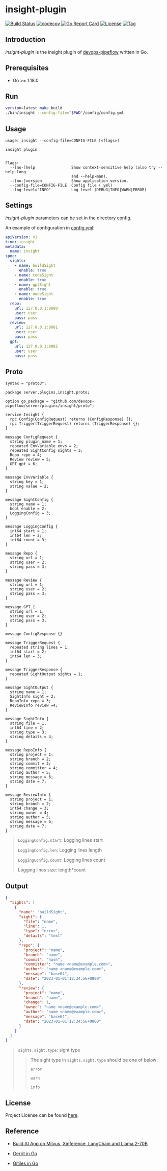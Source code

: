 # insight-plugin

[![Build Status](https://github.com/devops-pipeflow/insight-plugin/workflows/ci/badge.svg?branch=main&event=push)](https://github.com/devops-pipeflow/insight-plugin/actions?query=workflow%3Aci)
[![codecov](https://codecov.io/gh/devops-pipeflow/insight-plugin/branch/main/graph/badge.svg?token=y5anikgcTz)](https://codecov.io/gh/devops-pipeflow/insight-plugin)
[![Go Report Card](https://goreportcard.com/badge/github.com/devops-pipeflow/insight-plugin)](https://goreportcard.com/report/github.com/devops-pipeflow/insight-plugin)
[![License](https://img.shields.io/github/license/devops-pipeflow/insight-plugin.svg)](https://github.com/devops-pipeflow/insight-plugin/blob/main/LICENSE)
[![Tag](https://img.shields.io/github/tag/devops-pipeflow/insight-plugin.svg)](https://github.com/devops-pipeflow/insight-plugin/tags)



## Introduction

*insight-plugin* is the insight plugin of [devops-pipeflow](https://github.com/devops-pipeflow) written in Go.



## Prerequisites

- Go >= 1.18.0



## Run

```bash
version=latest make build
./bin/insight --config-file="$PWD"/config/config.yml
```



## Usage

```
usage: insight --config-file=CONFIG-FILE [<flags>]

insight plugin


Flags:
  --[no-]help                Show context-sensitive help (also try --help-long
                             and --help-man).
  --[no-]version             Show application version.
  --config-file=CONFIG-FILE  Config file (.yml)
  --log-level="INFO"         Log level (DEBUG|INFO|WARN|ERROR)
```



## Settings

*insight-plugin* parameters can be set in the directory [config](https://github.com/devops-pipeflow/insight-plugin/blob/main/config).

An example of configuration in [config.yml](https://github.com/devops-pipeflow/insight-plugin/blob/main/config/config.yml):

```yaml
apiVersion: v1
kind: insight
metadata:
  name: insight
spec:
  sights:
    - name: buildSight
      enable: true
    - name: codeSight
      enable: true
    - name: gptSight
      enable: true
    - name: nodeSight
      enable: true
  repo:
    url: 127.0.0.1:8080
    user: user
    pass: pass
  review:
    url: 127.0.0.1:8081
    user: user
    pass: pass
  gpt:
    url: 127.0.0.1:8082
    user: user
    pass: pass
```



## Proto

```
syntax = "proto3";

package server.plugins.insight.proto;

option go_package = "github.com/devops-pipeflow/server/plugins/insight/proto";

service Insight {
  rpc Config(ConfigRequest) returns (ConfigResponse) {};
  rpc Trigger(TriggerRequest) returns (TriggerResponse) {};
}

message ConfigRequest {
  string plugin_name = 1;
  repeated EnvVariable envs = 2;
  repeated SightConfig sights = 3;
  Repo repo = 4;
  Review review = 5;
  GPT gpt = 6;
}

message EnvVariable {
  string key = 1;
  string value = 2;
}

message SightConfig {
  string name = 1;
  bool enable = 2;
  LoggingConfig = 3;
}

message LoggingConfig {
  int64 start = 1;
  int64 len = 2;
  int64 count = 3;
}

message Repo {
  string url = 1;
  string user = 2;
  string pass = 3;
}

message Review {
  string url = 1;
  string user = 2;
  string pass = 3;
}

message GPT {
  string url = 1;
  string user = 2;
  string pass = 3;
}

message ConfigResponse {}

message TriggerRequest {
  repeated string lines = 1;
  int64 start = 2;
  int64 len = 3;
}

message TriggerResponse {
  repeated SightOutput sights = 1;
}

message SightOutput {
  string name = 1;
  SightInfo sight = 2;
  RepoInfo repo = 3;
  ReviewInfo review =4;
}

message SightInfo {
  string file = 1;
  int64 line = 2;
  string type = 3;
  string details = 4;
}

message RepoInfo {
  string project = 1;
  string branch = 2;
  string commit = 3;
  string committer = 4;
  string author = 5;
  string message = 6;
  string date = 7;
}

message ReviewInfo {
  string project = 1;
  string branch = 2;
  int64 change = 3;
  string owner = 4;
  string author = 5;
  string message = 6;
  string date = 7;
}
```

> `LoggingConfig.start`: Logging lines start
>
> `LoggingConfig.len`: Logging lines length
>
> `LoggingConfig.count`: Logging lines count
>
> Logging lines size: length*count



## Output

```json
{
  "sights": [
    {
      "name": "buildSight",
      "sight": {
        "file": "name",
        "line": 1,
        "type": "error",
        "details": "text"
      },
      "repo": {
        "project": "name",
        "branch": "name",
        "commit": "hash",
        "committer": "name <name@example.com>",
        "author": "name <name@example.com>",
        "message": "base64",
        "date": "2023-01-01T12:34:56+0800"
      },
      "review": {
        "project": "name",
        "branch": "name",
        "change": 1,
        "owner": "name <name@example.com>",
        "author": "name <name@example.com>",
        "message": "base64",
        "date": "2023-01-01T12:34:56+0800"
      }
    }
  ]
}
```

> `sights.sight.type`: sight type
> > The sight type in `sights.sight.type` should be one of below:
> >
> > `error`
> >
> > `warn`
> >
> > `info`



## License

Project License can be found [here](LICENSE).



## Reference

- [Build AI App on Milvus, Xinference, LangChain and Llama 2-70B](https://mp.weixin.qq.com/s?__biz=MzUzMDI5OTA5NQ==&mid=2247498399&idx=1&sn=e6646dadd9a0d5b4979472e3b41749a0&chksm=fa515b27cd26d23185bf878532bff961f4d579719c47d3fc4e584325752d0806715cb4e5f7e9&xtrack=1&scene=90&subscene=93&sessionid=1693801894&flutter_pos=26&clicktime=1693801963&enterid=1693801963&finder_biz_enter_id=4&ascene=56&fasttmpl_type=0&fasttmpl_fullversion=6837651-zh_CN-zip&fasttmpl_flag=0&realreporttime=1693801963657#rd)

- [Gerrit in Go](https://github.com/devops-lintflow/lintflow/blob/main/review/gerrit.go)

- [Gitiles in Go](https://github.com/craftslab/gorepo/blob/master/gitiles/gitiles.go)
